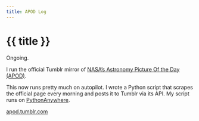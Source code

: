 ```yaml
---
title: APOD Log
---
```


# {{ title }}

Ongoing.

I run the official Tumblr mirror of [NASA’s Astronomy Picture Of the Day (APOD)](https://apod.nasa.gov/apod/).

This now runs pretty much on autopilot. I wrote a Python script that scrapes the official page every morning and posts it to Tumblr via its API. My script runs on [PythonAnywhere](https://pythonanywhere.com/).

[apod.tumblr.com](https://apod.tumblr.com)
